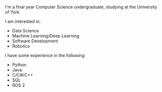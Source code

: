 I'm a final year Computer Science undergraduate, studying at the University of York

I am interested in:
  - Data Science
  - Machine Learning/Deep Learning
  - Software Development
  - Robotics

I have some experience in the following:
  - Python
  - Java
  - C/C#/C++
  - SQL
  - ROS 2
